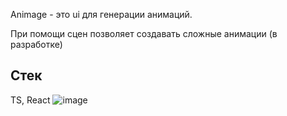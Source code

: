 Animage - это ui для генерации анимаций.

При помощи сцен позволяет создавать сложные анимации (в разработке)

## Стек
TS, React
![image](https://user-images.githubusercontent.com/81359836/222064053-3483223f-3a97-47cf-aa7f-e293c046542f.png)

